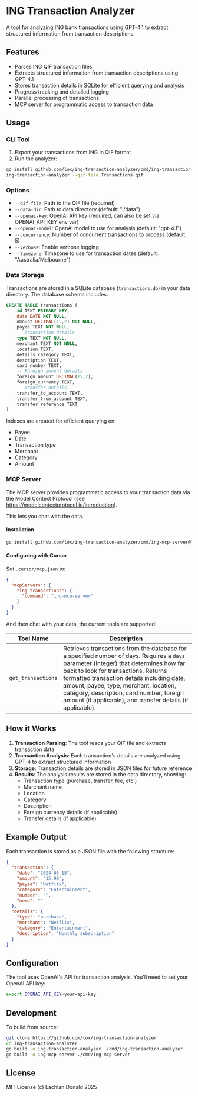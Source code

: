 # ING Transaction Analyzer

A tool for analyzing ING bank transactions using GPT-4.1 to extract structured information from transaction descriptions.

## Features

- Parses ING QIF transaction files
- Extracts structured information from transaction descriptions using GPT-4.1
- Stores transaction details in SQLite for efficient querying and analysis
- Progress tracking and detailed logging
- Parallel processing of transactions
- MCP server for programmatic access to transaction data

## Usage

### CLI Tool

1. Export your transactions from ING in QIF format
2. Run the analyzer:

```bash
go install github.com/lox/ing-transaction-analyzer/cmd/ing-transaction-analyzer@latest
ing-transaction-analyzer --qif-file Transactions.qif
```

### Options

- `--qif-file`: Path to the QIF file (required)
- `--data-dir`: Path to data directory (default: "./data")
- `--openai-key`: OpenAI API key (required, can also be set via OPENAI_API_KEY env var)
- `--openai-model`: OpenAI model to use for analysis (default: "gpt-4.1")
- `--concurrency`: Number of concurrent transactions to process (default: 5)
- `--verbose`: Enable verbose logging
- `--timezone`: Timezone to use for transaction dates (default: "Australia/Melbourne")

### Data Storage

Transactions are stored in a SQLite database (`transactions.db`) in your data directory. The database schema includes:

```sql
CREATE TABLE transactions (
    id TEXT PRIMARY KEY,
    date DATE NOT NULL,
    amount DECIMAL(15,2) NOT NULL,
    payee TEXT NOT NULL,
    -- Transaction details
    type TEXT NOT NULL,
    merchant TEXT NOT NULL,
    location TEXT,
    details_category TEXT,
    description TEXT,
    card_number TEXT,
    -- Foreign amount details
    foreign_amount DECIMAL(15,2),
    foreign_currency TEXT,
    -- Transfer details
    transfer_to_account TEXT,
    transfer_from_account TEXT,
    transfer_reference TEXT
)
```

Indexes are created for efficient querying on:
- Payee
- Date
- Transaction type
- Merchant
- Category
- Amount

### MCP Server

The MCP server provides programmatic access to your transaction data via the Model Context Protocol (see https://modelcontextprotocol.io/introduction).

This lets you chat with the data.

#### Installation

```bash
go install github.com/lox/ing-transaction-analyzer/cmd/ing-mcp-server@latest
```

#### Configuring with Cursor

Set `.cursor/mcp.json` to:

```json
{
  "mcpServers": {
    "ing-transactions": {
      "command": "ing-mcp-server"
    }
  }
}
```

And then chat with your data, the current tools are supported:

| Tool Name | Description |
|-----------|-------------|
| `get_transactions` | Retrieves transactions from the database for a specified number of days. Requires a `days` parameter (integer) that determines how far back to look for transactions. Returns formatted transaction details including date, amount, payee, type, merchant, location, category, description, card number, foreign amount (if applicable), and transfer details (if applicable). |


## How it Works

1. **Transaction Parsing**: The tool reads your QIF file and extracts transaction data
2. **Transaction Analysis**: Each transaction's details are analyzed using GPT-4 to extract structured information
3. **Storage**: Transaction details are stored in JSON files for future reference
4. **Results**: The analysis results are stored in the data directory, showing:
   - Transaction type (purchase, transfer, fee, etc.)
   - Merchant name
   - Location
   - Category
   - Description
   - Foreign currency details (if applicable)
   - Transfer details (if applicable)

## Example Output

Each transaction is stored as a JSON file with the following structure:

```json
{
  "transaction": {
    "date": "2024-03-15",
    "amount": "15.99",
    "payee": "Netflix",
    "category": "Entertainment",
    "number": "",
    "memo": ""
  },
  "details": {
    "type": "purchase",
    "merchant": "Netflix",
    "category": "Entertainment",
    "description": "Monthly subscription"
  }
}
```

## Configuration

The tool uses OpenAI's API for transaction analysis. You'll need to set your OpenAI API key:

```bash
export OPENAI_API_KEY=your-api-key
```

## Development

To build from source:

```bash
git clone https://github.com/lox/ing-transaction-analyzer
cd ing-transaction-analyzer
go build -o ing-transaction-analyzer ./cmd/ing-transaction-analyzer
go build -o ing-mcp-server ./cmd/ing-mcp-server
```

## License

MIT License (c) Lachlan Donald 2025
